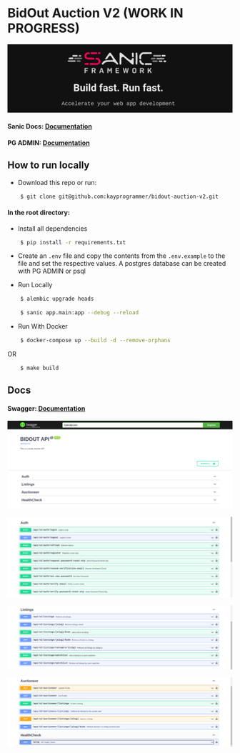 # BidOut Auction V2 (WORK IN PROGRESS)

![alt text](https://github.com/kayprogrammer/bidout-auction-v2/blob/main/display/sanic.png?raw=true)


#### Sanic Docs: [Documentation](https://sanic.dev)

#### PG ADMIN: [Documentation](https://pgadmin.org) 


## How to run locally

* Download this repo or run: 
```bash
    $ git clone git@github.com:kayprogrammer/bidout-auction-v2.git
```

#### In the root directory:
- Install all dependencies
```bash
    $ pip install -r requirements.txt
```
- Create an `.env` file and copy the contents from the `.env.example` to the file and set the respective values. A postgres database can be created with PG ADMIN or psql

- Run Locally
```bash
    $ alembic upgrade heads 
```
```bash
    $ sanic app.main:app --debug --reload
```

- Run With Docker
```bash
    $ docker-compose up --build -d --remove-orphans
```
OR
```bash
    $ make build
```

## Docs
#### Swagger: [Documentation](https://swagger.io/docs/) 

![alt text](https://github.com/kayprogrammer/bidout-auction-v2/blob/main/display/display1.png?raw=true)

![alt text](https://github.com/kayprogrammer/bidout-auction-v2/blob/main/display/display2.png?raw=true)

![alt text](https://github.com/kayprogrammer/bidout-auction-v2/blob/main/display/display3.png?raw=true)

![alt text](https://github.com/kayprogrammer/bidout-auction-v2/blob/main/display/display4.png?raw=true)
